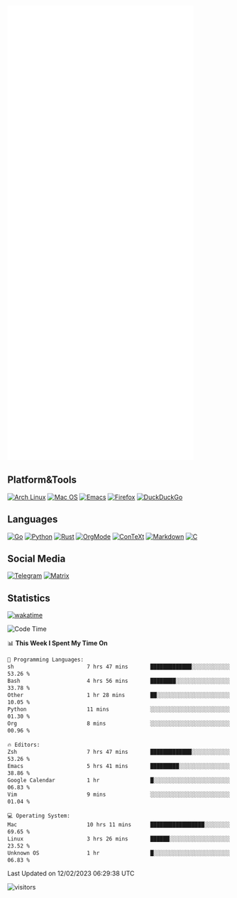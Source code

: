 ![Metrics](https://github.com/SteamedFish/SteamedFish/blob/master/github-metrics.svg)

## Platform&Tools

[![Arch Linux](https://img.shields.io/badge/ArchLinux-1793D1?logo=arch-linux&logoColor=fff&style=flat-square)](https://archlinux.org/)
[![Mac OS](https://img.shields.io/badge/MacOS-000000?style=flat-square&logo=macos&logoColor=F0F0F0)](https://www.apple.com/macos/)
[![Emacs](https://img.shields.io/badge/Emacs-%237F5AB6.svg?&style=flat-square&logo=gnu-emacs&logoColor=white)](https://www.gnu.org/software/emacs/)
[![Firefox](https://img.shields.io/badge/Firefox-FF7139?style=flat-square&logo=Firefox-Browser&logoColor=white)](https://firefox.com/)
[![DuckDuckGo](https://img.shields.io/badge/DuckDuckGo-DE5833?style=flat-square&logo=DuckDuckGo&logoColor=white)](https://duckduckgo.com/)

## Languages

[![Go](https://img.shields.io/badge/Golang-%2300ADD8.svg?style=flat-square&logo=go&logoColor=white)](https://golang.org/)
[![Python](https://img.shields.io/badge/Python-3670A0?style=flat-square&logo=python&logoColor=ffdd54)](https://www.python.org/)
[![Rust](https://img.shields.io/badge/Rust-%23000000.svg?style=flat-square&logo=rust&logoColor=white)](https://www.rust-lang.org/)
[![OrgMode](https://img.shields.io/badge/OrgMode-%23000000.svg?style=flat-square&logo=org&logoColor=white)](https://orgmode.org/)
[![ConTeXt](https://img.shields.io/badge/ConTeXt-%23008080.svg?style=flat-square&logo=latex&logoColor=white)](https://contextgarden.net/)
[![Markdown](https://img.shields.io/badge/MarkDown-%23000000.svg?style=flat-square&logo=markdown&logoColor=white)](https://daringfireball.net/projects/markdown/)
[![C](https://img.shields.io/badge/C-%2300599C.svg?style=flat-square&logo=c&logoColor=white)](https://www.iso.org/standard/74528.html)

## Social Media
[![Telegram](https://img.shields.io/badge/SteamedFish-2CA5E0?style=social&logo=telegram&logoColor=white)](https://t.me/SteamedFish)
[![Matrix](https://img.shields.io/badge/SteamedFish-2CA5E0?style=social&logo=matrix&logoColor=black)](https://matrix.to/#/@i:steamedfish.org)

## Statistics
[![wakatime](https://wakatime.com/badge/user/168280d6-fcf2-4b4f-ad3a-dc4612f35b38.svg)](https://wakatime.com/@168280d6-fcf2-4b4f-ad3a-dc4612f35b38)

<!--START_SECTION:waka-->
![Code Time](http://img.shields.io/badge/Code%20Time-2%2C288%20hrs%2020%20mins-blue)

📊 **This Week I Spent My Time On** 

```text
💬 Programming Languages: 
sh                       7 hrs 47 mins       █████████████░░░░░░░░░░░░   53.26 % 
Bash                     4 hrs 56 mins       ████████░░░░░░░░░░░░░░░░░   33.78 % 
Other                    1 hr 28 mins        ██░░░░░░░░░░░░░░░░░░░░░░░   10.05 % 
Python                   11 mins             ░░░░░░░░░░░░░░░░░░░░░░░░░   01.30 % 
Org                      8 mins              ░░░░░░░░░░░░░░░░░░░░░░░░░   00.96 % 

🔥 Editors: 
Zsh                      7 hrs 47 mins       █████████████░░░░░░░░░░░░   53.26 % 
Emacs                    5 hrs 41 mins       █████████░░░░░░░░░░░░░░░░   38.86 % 
Google Calendar          1 hr                █░░░░░░░░░░░░░░░░░░░░░░░░   06.83 % 
Vim                      9 mins              ░░░░░░░░░░░░░░░░░░░░░░░░░   01.04 % 

💻 Operating System: 
Mac                      10 hrs 11 mins      █████████████████░░░░░░░░   69.65 % 
Linux                    3 hrs 26 mins       ██████░░░░░░░░░░░░░░░░░░░   23.52 % 
Unknown OS               1 hr                █░░░░░░░░░░░░░░░░░░░░░░░░   06.83 % 

```


 Last Updated on 12/02/2023 06:29:38 UTC
<!--END_SECTION:waka-->

![visitors](https://visitor-badge.laobi.icu/badge?page_id=SteamedFish.SteamedFish)
